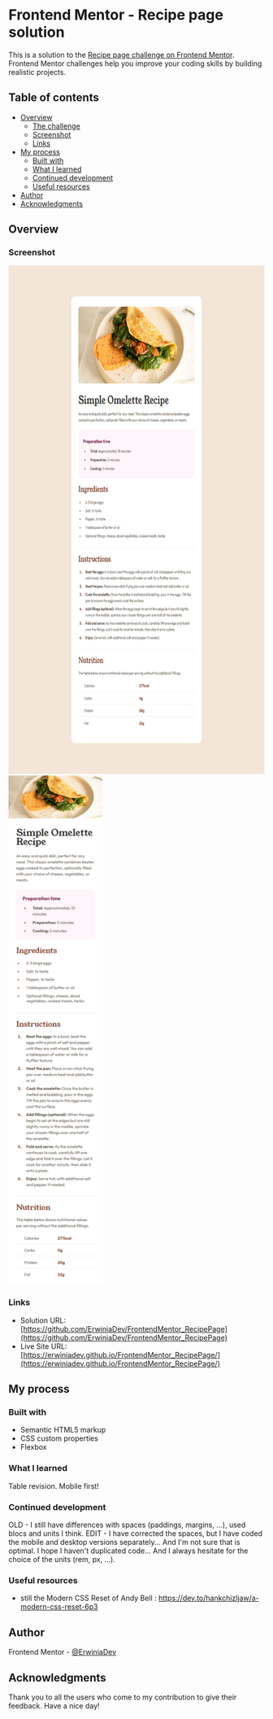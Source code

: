 # Frontend Mentor - Recipe page solution

This is a solution to the [Recipe page challenge on Frontend Mentor](https://www.frontendmentor.io/challenges/recipe-page-KiTsR8QQKm). Frontend Mentor challenges help you improve your coding skills by building realistic projects. 

## Table of contents

- [Overview](#overview)
  - [The challenge](#the-challenge)
  - [Screenshot](#screenshot)
  - [Links](#links)
- [My process](#my-process)
  - [Built with](#built-with)
  - [What I learned](#what-i-learned)
  - [Continued development](#continued-development)
  - [Useful resources](#useful-resources)
- [Author](#author)
- [Acknowledgments](#acknowledgments)

## Overview

### Screenshot

<!-- ![](./design/screenshots/ScreenshotLaptop_FrontendMentor_RecipePage_V2.png)
![](./design/screenshots/ScreenshotMobile_FrontendMentor_RecipePage_V2.png) -->
<img src="./design/screenshots/ScreenshotLaptop_FrontendMentor_RecipePage_V2.png" alt="Laptop version screenshot" height="1000">
<img src="./design/screenshots/ScreenshotMobile_FrontendMentor_RecipePage_V2.png" alt="Mobile version screenshot" height="1000">

### Links

- Solution URL: [https://github.com/ErwiniaDev/FrontendMentor_RecipePage](https://github.com/ErwiniaDev/FrontendMentor_RecipePage)
- Live Site URL: [https://erwiniadev.github.io/FrontendMentor_RecipePage/](https://erwiniadev.github.io/FrontendMentor_RecipePage/)

## My process

### Built with

- Semantic HTML5 markup
- CSS custom properties
- Flexbox

### What I learned

Table revision.
Mobile first!

### Continued development

OLD - I still have differences with spaces (paddings, margins, ...), used blocs and units I think.
EDIT - I have corrected the spaces, but I have coded the mobile and desktop versions separately... And I'm not sure that is optimal. I hope I haven't duplicated code... And I always hesitate for the choice of the units (rem, px, ...).

### Useful resources

- still the Modern CSS Reset of Andy Bell : https://dev.to/hankchizljaw/a-modern-css-reset-6p3

## Author

Frontend Mentor - [@ErwiniaDev](https://www.frontendmentor.io/profile/ErwiniaDev)

## Acknowledgments

Thank you to all the users who come to my contribution to give their feedback.
Have a nice day!
